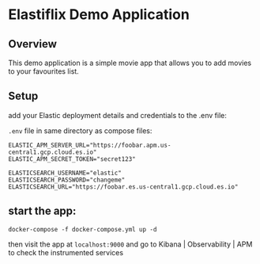 # Elastiflix Demo Application

## Overview

This demo application is a simple movie app that allows you to add movies to your favourites list.

## Setup

add your Elastic deployment details and credentials to the .env file:

`.env` file in same directory as compose files:

```
ELASTIC_APM_SERVER_URL="https://foobar.apm.us-central1.gcp.cloud.es.io"
ELASTIC_APM_SECRET_TOKEN="secret123"

ELASTICSEARCH_USERNAME="elastic"
ELASTICSEARCH_PASSWORD="changeme"
ELASTICSEARCH_URL="https://foobar.es.us-central1.gcp.cloud.es.io"
```
## start the app:
``` console
docker-compose -f docker-compose.yml up -d 
```
then visit the app at `localhost:9000`
and go to Kibana | Observability | APM to check the instrumented services
